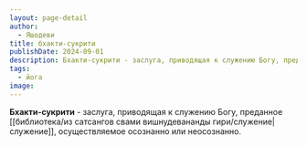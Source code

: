 ```yaml
---
layout: page-detail
author:
  - Яшодеви
title: бхакти-сукрити
publishDate: 2024-09-01
description: Бхакти-сукрити - заслуга, приводящая к служению Богу, преданное служение, осуществляемое осознанно или неосознанно.
tags:
  - йога
image:
---
```

**Бхакти-сукрити** - заслуга, приводящая к служению Богу, преданное [[библиотека/из сатсангов свами вишнудевананды гири/служение|служение]], осуществляемое осознанно или неосознанно.

